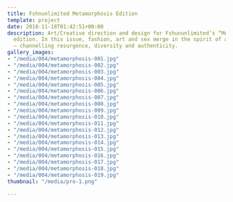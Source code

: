 ```yaml
---
title: Fshnunlimited Metamorphosis Edition
template: project
date: 2018-11-18T01:42:51+00:00
description: Art/Creative direction and design for Fshununlimited’s “Metamorphosis”
  edition. In this issue, fashion, art and sex merge in the spirit of a renewed generation
  – channelling resurgence, diversity and authenticity.
gallery_images:
- "/media/004/metamorphosis-001.jpg"
- "/media/004/metamorphosis-002.jpg"
- "/media/004/metamorphosis-003.jpg"
- "/media/004/metamorphosis-004.jpg"
- "/media/004/metamorphosis-005.jpg"
- "/media/004/metamorphosis-006.jpg"
- "/media/004/metamorphosis-007.jpg"
- "/media/004/metamorphosis-008.jpg"
- "/media/004/metamorphosis-009.jpg"
- "/media/004/metamorphosis-010.jpg"
- "/media/004/metamorphosis-011.jpg"
- "/media/004/metamorphosis-012.jpg"
- "/media/004/metamorphosis-013.jpg"
- "/media/004/metamorphosis-014.jpg"
- "/media/004/metamorphosis-015.jpg"
- "/media/004/metamorphosis-016.jpg"
- "/media/004/metamorphosis-017.jpg"
- "/media/004/metamorphosis-018.jpg"
- "/media/004/metamorphosis-019.jpg"
thumbnail: "/media/pro-1.png"

---
```

